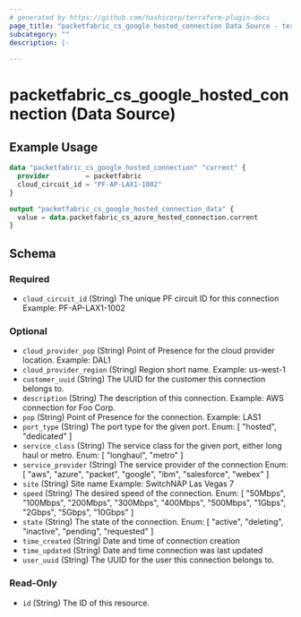 ```yaml
---
# generated by https://github.com/hashicorp/terraform-plugin-docs
page_title: "packetfabric_cs_google_hosted_connection Data Source - terraform-provider-packetfabric"
subcategory: ""
description: |-
  
---
```


# packetfabric_cs_google_hosted_connection (Data Source)


## Example Usage

```terraform
data "packetfabric_cs_google_hosted_connection" "current" {
  provider         = packetfabric
  cloud_circuit_id = "PF-AP-LAX1-1002"
}

output "packetfabric_cs_google_hosted_connection_data" {
  value = data.packetfabric_cs_azure_hosted_connection.current
}
```

<!-- schema generated by tfplugindocs -->
## Schema

### Required

- `cloud_circuit_id` (String) The unique PF circuit ID for this connection
		Example: PF-AP-LAX1-1002

### Optional

- `cloud_provider_pop` (String) Point of Presence for the cloud provider location.
		Example: DAL1
- `cloud_provider_region` (String) Region short name.
		Example: us-west-1
- `customer_uuid` (String) The UUID for the customer this connection belongs to.
- `description` (String) The description of this connection.
		Example: AWS connection for Foo Corp.
- `pop` (String) Point of Presence for the connection.
		Example: LAS1
- `port_type` (String) The port type for the given port.
		Enum: [ "hosted", "dedicated" ]
- `service_class` (String) The service class for the given port, either long haul or metro.
		Enum: [ "longhaul", "metro" ]
- `service_provider` (String) The service provider of the connection
		Enum: [ "aws", "azure", "packet", "google", "ibm", "salesforce", "webex" ]
- `site` (String) Site name
		Example: SwitchNAP Las Vegas 7
- `speed` (String) The desired speed of the connection.
		Enum: [ "50Mbps", "100Mbps", "200Mbps", "300Mbps", "400Mbps", "500Mbps", "1Gbps", "2Gbps", "5Gbps", "10Gbps" ]
- `state` (String) The state of the connection.
		Enum: [ "active", "deleting", "inactive", "pending", "requested" ]
- `time_created` (String) Date and time of connection creation
- `time_updated` (String) Date and time connection was last updated
- `user_uuid` (String) The UUID for the user this connection belongs to.

### Read-Only

- `id` (String) The ID of this resource.


